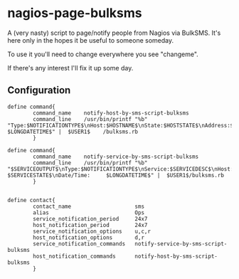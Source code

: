 nagios-page-bulksms
===================

A (very nasty) script to page/notify people from Nagios via BulkSMS. It's here only in the hopes it be useful to someone someday.

To use it you'll need to change everywhere you see "changeme".

If there's any interest I'll fix it up some day.

Configuration
-------------

    define command{
            command_name    notify-host-by-sms-script-bulksms
            command_line    /usr/bin/printf "%b" "Type:$NOTIFICATIONTYPE$\nHost:$HOSTNAME$\nState:$HOSTSTATE$\nAddress:$HOSTADDRESS$\nInfo:$HOSTOUTPUT$\nDate/Time: $LONGDATETIME$" |  $USER1$    /bulksms.rb
            }
    
    define command{
            command_name    notify-service-by-sms-script-bulksms
            command_line    /usr/bin/printf "%b" "$SERVICEOUTPUT$\nType:$NOTIFICATIONTYPE$\nService:$SERVICEDESC$\nHost:$HOSTALIAS$\nAddress:$HOSTADDRESS$\nState: $SERVICESTATE$\nDate/Time:     $LONGDATETIME$" |  $USER1$/bulksms.rb
            }
    
    
    define contact{
            contact_name                    sms
            alias                           Ops
            service_notification_period     24x7
            host_notification_period        24x7
            service_notification_options    u,c,r
            host_notification_options       d,r
            service_notification_commands   notify-service-by-sms-script-bulksms
            host_notification_commands      notify-host-by-sms-script-bulksms
            }
    